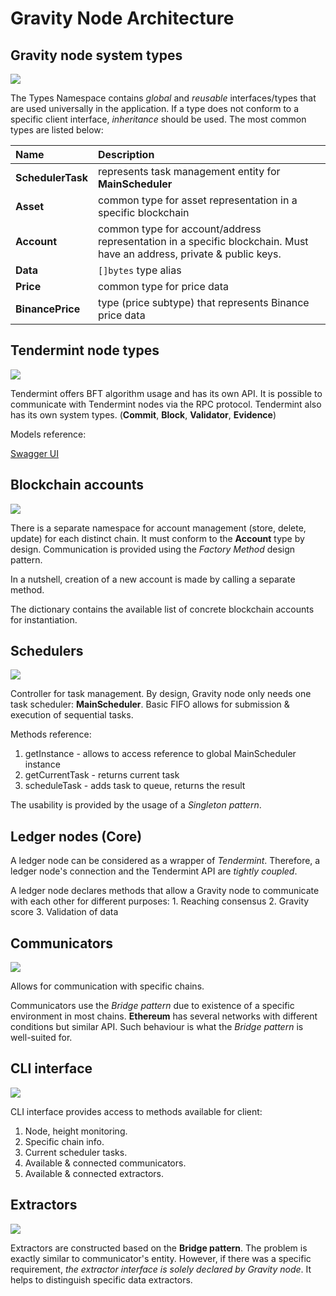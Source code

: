 # Gravity Node Architecture

## Gravity node system types

![](.gitbook/assets/gh-node-types.png)



The Types Namespace contains _global_ and _reusable_ interfaces/types that are used universally in the application. If a type does not conform to a specific client interface, _inheritance_ should be used. The most common types are listed below:

| Name | Description |
| :--- | :--- |
| **SchedulerTask** | represents task management entity for **MainScheduler** |
| **Asset** | common type for asset representation in a specific blockchain |
| **Account** | common type for account/address representation in a specific blockchain. Must have an address, private & public keys. |
| **Data** | `[]bytes` type alias |
| **Price** | common type for price data |
| **BinancePrice** | type \(price subtype\) that represents Binance price data |

## Tendermint node types

![](.gitbook/assets/tendermint.png)

Tendermint offers BFT algorithm usage and has its own API. It is possible to communicate with Tendermint nodes via the RPC protocol. Tendermint also has its own system types. \(**Commit**, **Block**, **Validator**, **Evidence**\)

Models reference:

[Swagger UI](https://docs.tendermint.com/master/rpc/)

## Blockchain accounts

![](.gitbook/assets/b-accounts.png)

There is a separate namespace for account management \(store, delete, update\) for each distinct chain. It must conform to the **Account** type by design. Communication is provided using the _Factory Method_ design pattern.

In a nutshell, creation of a new account is made by calling a separate method.

The dictionary contains the available list of concrete blockchain accounts for instantiation.

## Schedulers

![](.gitbook/assets/scheduler.png)

Controller for task management. By design, Gravity node only needs one task scheduler: **MainScheduler**. Basic FIFO allows for submission & execution of sequential tasks.

Methods reference:

1. getInstance - allows to access reference to global MainScheduler instance
2. getCurrentTask - returns current task
3. scheduleTask - adds task to queue, returns the result

The usability is provided by the usage of a _Singleton pattern_.

## Ledger nodes \(Core\)

A ledger node can be considered as a wrapper of _Tendermint_. Therefore, a ledger node's connection and the Tendermint API are _tightly coupled_.

A ledger node declares methods that allow a Gravity node to communicate with each other for different purposes: 1. Reaching consensus 2. Gravity score 3. Validation of data

## Communicators

![](.gitbook/assets/communicators.png)

Allows for communication with specific chains. 

Communicators use the _Bridge pattern_ due to existence of a specific environment in most chains. **Ethereum** has several networks with different conditions but similar API. Such behaviour is what the _Bridge pattern_ is well-suited for. 

## CLI interface

![](.gitbook/assets/client-cli.png)

CLI interface provides access to methods available for client:

1. Node, height monitoring. 
2. Specific chain info. 
3. Current scheduler tasks.
4. Available & connected communicators.
5. Available & connected extractors.

## Extractors

![](.gitbook/assets/extractors.png)

Extractors are constructed based on the **Bridge pattern**. The problem is exactly similar to communicator's entity. However, if there was a specific requirement, _the extractor interface is solely declared by Gravity node_. It helps to distinguish specific data extractors.

